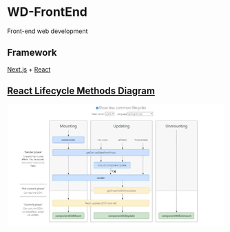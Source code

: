 # WD-FrontEnd
Front-end web development

## Framework
[Next.js](https://nextjs.org/docs/getting-started) + [React](https://reactjs.org/docs/getting-started.html)

## [React Lifecycle Methods Diagram](https://projects.wojtekmaj.pl/react-lifecycle-methods-diagram/)
![rlmd](https://github.com/FL-LearningGroup/WD-FrontEnd/blob/main/react-lifecycle-methods-diagram.JPG)
